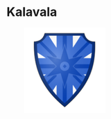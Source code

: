 # Kalavala

<figure><img src="../../../.gitbook/assets/hakkapeliitat.webp" alt="" width="188"><figcaption></figcaption></figure>
